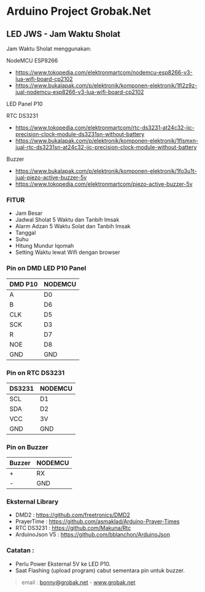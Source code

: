 # Arduino Project Grobak.Net

## LED JWS - Jam Waktu Sholat

Jam Waktu Sholat menggunakan: 

NodeMCU ESP8266
- https://www.tokopedia.com/elektronmartcom/nodemcu-esp8266-v3-lua-wifi-board-cp2102
- https://www.bukalapak.com/p/elektronik/komponen-elektronik/1fl2z9z-jual-nodemcu-esp8266-v3-lua-wifi-board-cp2102

LED Panel P10

RTC DS3231
- https://www.tokopedia.com/elektronmartcom/rtc-ds3231-at24c32-iic-precision-clock-module-ds3231sn-without-battery
- https://www.bukalapak.com/p/elektronik/komponen-elektronik/1flsmxn-jual-rtc-ds3231sn-at24c32-iic-precision-clock-module-without-battery

Buzzer
- https://www.bukalapak.com/p/elektronik/komponen-elektronik/1fo3u1t-jual-piezo-active-buzzer-5v
- https://www.tokopedia.com/elektronmartcom/piezo-active-buzzer-5v

### FITUR

- Jam Besar
- Jadwal Sholat 5 Waktu dan Tanbih Imsak
- Alarm Adzan 5 Waktu Solat dan Tanbih Imsak
- Tanggal
- Suhu
- Hitung Mundur Iqomah
- Setting Waktu lewat Wifi dengan browser

### Pin on DMD LED P10 Panel

| DMD P10 | NODEMCU | 
| ------- | ------- |
| A       | D0      |                                                 
| B       | D6      |
| CLK     | D5      |
| SCK     | D3      |                            
| R       | D7      |
| NOE     | D8      |
| GND     | GND     |

### Pin on RTC DS3231

| DS3231 | NODEMCU |
| ------ | ------- |
| SCL    | D1      |
| SDA    | D2      |
| VCC    | 3V      |
| GND    | GND     |

### Pin on Buzzer

| Buzzer | NODEMCU |
| ------ | ------- |
| +      | RX      |
| -      | GND     |

### Eksternal Library
- DMD2 : https://github.com/freetronics/DMD2
- PrayerTime : https://github.com/asmaklad/Arduino-Prayer-Times
- RTC DS3231 : https://github.com/Makuna/Rtc
- ArduinoJson V5 : https://github.com/bblanchon/ArduinoJson
        
### Catatan : 
- Perlu Power Eksternal 5V ke LED P10.
- Saat Flashing (upload program) cabut sementara pin untuk buzzer.

> email : bonny@grobak.net - www.grobak.net
